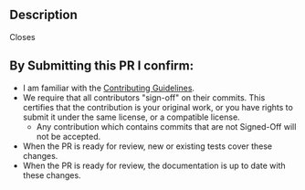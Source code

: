 ## Description
<!-- Note: The pull request title will be included in the CHANGELOG. -->
<!-- Provide a standalone description of changes in this PR. -->
<!-- Reference any issues closed by this PR with "closes #1234". All PRs should have an issue they close-->
Closes

## By Submitting this PR I confirm:
- I am familiar with the [Contributing Guidelines](https://github.com/NVIDIA/AIQToolkit/blob/develop/docs/source/advanced/contributing.md).
- We require that all contributors "sign-off" on their commits. This certifies that the contribution is your original work, or you have rights to submit it under the same license, or a compatible license.
  - Any contribution which contains commits that are not Signed-Off will not be accepted.
- When the PR is ready for review, new or existing tests cover these changes.
- When the PR is ready for review, the documentation is up to date with these changes.
